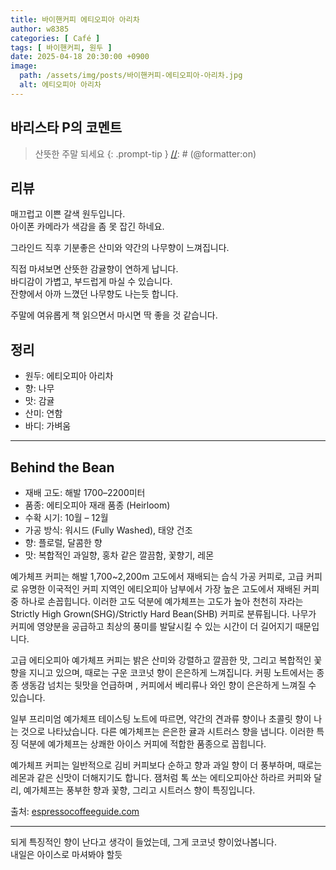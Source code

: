 ```yaml
---
title: 바이핸커피 에티오피아 아리차
author: w8385
categories: [ Café ]
tags: [ 바이핸커피, 원두 ]
date: 2025-04-18 20:30:00 +0900
image:
  path: /assets/img/posts/바이핸커피-에티오피아-아리차.jpg
  alt: 에티오피아 아리차
---
```


## 바리스타 P의 코멘트

[//]: # (@formatter:off)
> 산뜻한 주말 되세요
  {: .prompt-tip }
[//]: # (@formatter:on)

## 리뷰

매끄럽고 이쁜 갈색 원두입니다. \
아이폰 카메라가 색감을 좀 못 잡긴 하네요.

그라인드 직후 기분좋은 산미와 약간의 나무향이 느껴집니다.

직접 마셔보면 산뜻한 감귤향이 연하게 납니다. \
바디감이 가볍고, 부드럽게 마실 수 있습니다. \
잔향에서 아까 느꼈던 나무향도 나는듯 합니다.

주말에 여유롭게 책 읽으면서 마시면 딱 좋을 것 같습니다.

## 정리

- 원두: 에티오피아 아리차
- 향: 나무
- 맛: 감귤
- 산미: 연함
- 바디: 가벼움

---

## Behind the Bean

- 재배 고도: 해발 1700–2200미터
- 품종: 에티오피아 재래 품종 (Heirloom)
- 수확 시기: 10월 – 12월
- 가공 방식: 워시드 (Fully Washed), 태양 건조
- 향: 플로럴, 달콤한 향
- 맛: 복합적인 과일향, 홍차 같은 깔끔함, 꽃향기, 레몬

예가체프 커피는 해발 1,700~2,200m 고도에서 재배되는 습식 가공 커피로, 고급 커피로 유명한 이국적인 커피 지역인 에티오피아 남부에서 가장 높은 고도에서 재배된 커피 중 하나로 손꼽힙니다. 이러한 고도
덕분에 예가체프는 고도가 높아 천천히 자라는 Strictly High Grown(SHG)/Strictly Hard Bean(SHB) 커피로 분류됩니다. 나무가 커피에 영양분을 공급하고 최상의 풍미를 발달시킬 수 있는
시간이 더 길어지기 때문입니다.

고급 에티오피아 예가체프 커피는 밝은 산미와 강렬하고 깔끔한 맛, 그리고 복합적인 꽃 향을 지니고 있으며, 때로는 구운 코코넛 향이 은은하게 느껴집니다. 커핑 노트에서는 종종 생동감 넘치는 뒷맛을 언급하며 ,
커피에서 베리류나 와인 향이 은은하게 느껴질 수 있습니다.

일부 프리미엄 예가체프 테이스팅 노트에 따르면, 약간의 견과류 향이나 초콜릿 향이 나는 것으로 나타났습니다. 다른 예가체프는 은은한 귤과 시트러스 향을 냅니다. 이러한 특징 덕분에 예가체프는 상쾌한 아이스 커피에
적합한 품종으로 꼽힙니다.

예가체프 커피는 일반적으로 김비 커피보다 순하고 향과 과일 향이 더 풍부하며, 때로는 레몬과 같은 신맛이 더해지기도 합니다. 잼처럼 톡 쏘는 에티오피아산 하라르 커피와 달리, 예가체프는 풍부한 향과 꽃향, 그리고
시트러스 향이 특징입니다.

출처: [espressocoffeeguide.com](https://espressocoffeeguide.com/gourmet-coffee/arabian-and-african-coffees/ethiopian-coffee/ethiopian-yirgacheffe-coffee/)

---

되게 특징적인 향이 난다고 생각이 들었는데, 그게 코코넛 향이었나봅니다. \
내일은 아이스로 마셔봐야 할듯
